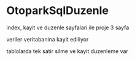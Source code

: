 # OtoparkSqlDuzenle

index, kayit ve duzenle sayfalari ile proje 3 sayfa

veriler veritabanina kayit ediliyor

tablolarda tek satir silme ve kayit duzenleme var
